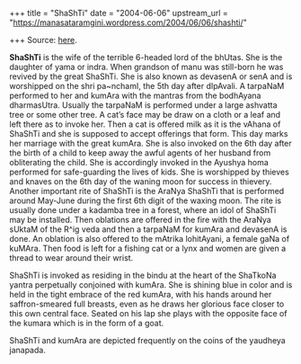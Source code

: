 +++
title = "ShaShTi"
date = "2004-06-06"
upstream_url = "https://manasataramgini.wordpress.com/2004/06/06/shashti/"

+++
Source: [here](https://manasataramgini.wordpress.com/2004/06/06/shashti/).

**ShaShTi** is the wife of the terrible 6-headed lord of the bhUtas. She
is the daughter of yama or indra. When grandson of manu was still-born
he was revived by the great ShaShTi. She is also known as devasenA or
senA and is worshipped on the shri pa\~nchamI, the 5th day after
dIpAvali. A tarpaNaM performed to her and kumAra with the mantras from
the bodhAyana dharmasUtra. Usually the tarpaNaM is performed under a
large ashvatta tree or some other tree. A cat’s face may be draw on a
cloth or a leaf and left there as to invoke her. Then a cat is offered
milk as it is the vAhana of ShaShTi and she is supposed to accept
offerings that form. This day marks her marriage with the great kumAra.
She is also invoked on the 6th day after the birth of a child to keep
away the awful agents of her husband from obliterating the child. She is
accordingly invoked in the Ayushya homa performed for safe-guarding the
lives of kids. She is worshipped by thieves and knaves on the 6th day of
the waning moon for success in thievery. Another important rite of
ShaShTi is the AraNya ShaShTi that is performed around May-June during
the first 6th digit of the waxing moon. The rite is usually done under a
kadamba tree in a forest, where an idol of ShaShTi may be installed.
Then oblations are offered in the fire with the AraNya sUktaM of the
R^ig veda and then a tarpaNaM for kumAra and devasenA is done. An
oblation is also offered to the mAtrika lohitAyani, a female gaNa of
kuMAra. Then food is left for a fishing cat or a lynx and women are
given a thread to wear around their wrist.

ShaShTi is invoked as residing in the bindu at the heart of the ShaTkoNa
yantra perpetually conjoined with kumAra. She is shining blue in color
and is held in the tight embrace of the red kumAra, with his hands
around her saffron-smeared full breasts, even as he draws her glorious
face closer to this own central face. Seated on his lap she plays with
the opposite face of the kumara which is in the form of a goat.

ShaShTi and kumAra are depicted frequently on the coins of the yaudheya
janapada.  

